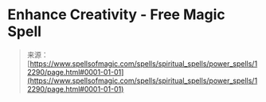 <!--yml
category: 未分类
date: 2024-06-12 18:49:53
-->

# Enhance Creativity - Free Magic Spell

> 来源：[https://www.spellsofmagic.com/spells/spiritual_spells/power_spells/12290/page.html#0001-01-01](https://www.spellsofmagic.com/spells/spiritual_spells/power_spells/12290/page.html#0001-01-01)